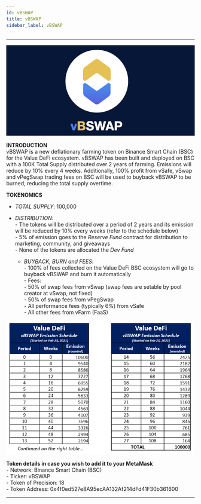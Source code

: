 ```yaml
---
id: vBSWAP
title: vBSWAP
sidebar_label: vBSWAP
---
```


---

![vbswap](img/vbswap2.png)

**INTRODUCTION**  
vBSWAP is a new deflationary farming token on Binance Smart Chain (BSC) for the Value DeFi ecosystem. vBSWAP has been built and deployed on BSC with a 100K Total Supply distributed over 2 years of farming. Emissions will reduce by 10% every 4 weeks. Additionally, 100% profit from vSafe, vSwap and vPegSwap trading fees on BSC will be used to buyback vBSWAP to be burned, reducing the total supply overtime.

**TOKENOMICS**
  - _TOTAL SUPPLY_: 100,000

- _DISTRIBUTION_:  
        - The tokens will be distributed over a period of 2 years and its emission will be reduced by 10% every weeks (refer to the schedule below)  
        - 5% of emission goes to the _Reserve Fund_ contract for distribution to marketing, community, and giveaways  
        - None of the tokens are allocated the _Dev Fund_  

  - _BUYBACK, BURN and FEES_:  
        - 100% of fees collected on the Value DeFi BSC ecosystem will go to buyback vBSWAP and burn it automatically  
        - Fees:  
               - 50% of swap fees from vSwap (swap fees are setable by pool creator at vSwap, not fixed)  
               - 50% of swap fees from vPegSwap  
               - All performance fees (typically 6%) from vSafe  
               - All other fees from vFarm (FaaS)  
  
![vbswap](img/vbswapdistribution.png)

**Token details in case you wish to add it to your MetaMask**  
    - Network: Binance Smart Chain (BSC)  
    - Ticker: vBSWAP  
    - Token of Precision: 18  
    - Token Address: 0x4f0ed527e8A95ecAA132Af214dFd41F30b361600  

---

